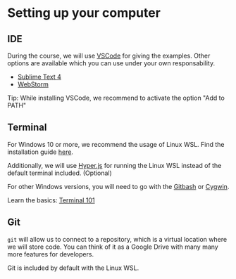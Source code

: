# Setting up your computer

## IDE

During the course, we will use [VSCode](https://code.visualstudio.com/) for giving the examples. Other options are available which you can use under your own responsability.

- [Sublime Text 4](https://www.sublimetext.com/)
- [WebStorm](https://www.jetbrains.com/webstorm/)

Tip: While installing VSCode, we recommend to activate the option "Add to PATH"

## Terminal

For Windows 10 or more, we recommend the usage of Linux WSL. Find the installation guide [here](./wsl_installation.md).

Additionally, we will use [Hyper.js](https://hyper.is/) for running the Linux WSL instead of the default terminal included. (Optional)

For other Windows versions, you will need to go with the [Gitbash](https://www.geeksforgeeks.org/working-on-git-bash/) or [Cygwin](https://cygwin.com/install.html).

Learn the basics: [Terminal 101](./terminal_101.md)

## Git

`git` will allow us to connect to a repository, which is a virtual location where we will store code. You can think of it as a Google Drive with many many more features for developers.

Git is included by default with the Linux WSL.
